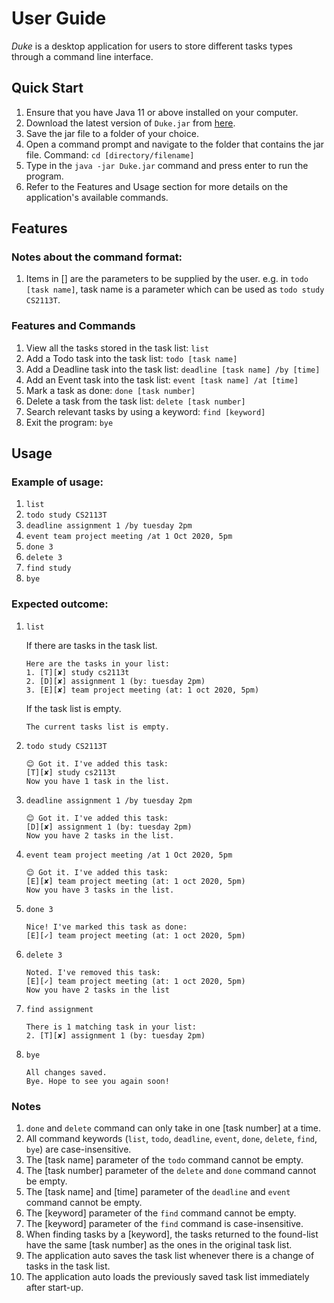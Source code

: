 # User Guide
_Duke_ is a desktop application for users to store different tasks types through a command line interface.

## Quick Start
1. Ensure that you have Java 11 or above installed on your computer.
1. Download the latest version of `Duke.jar` from [here](https://github.com/lhydl/ip/releases).
1. Save the jar file to a folder of your choice.
1. Open a command prompt and navigate to the folder that contains the jar file. Command: `cd [directory/filename]`
1. Type in the `java -jar Duke.jar` command and press enter to run the program.
1. Refer to the Features and Usage section for more details on the application's available commands.

## Features 
### Notes about the command format:
1. Items in [] are the parameters to be supplied by the user.
   e.g. in `todo [task name]`, task name is a parameter which can be used as `todo study CS2113T`.

### Features and Commands
1. View all the tasks stored in the task list: `list`
1. Add a Todo task into the task list: `todo [task name]` 
1. Add a Deadline task into the task list: `deadline [task name] /by [time]` 
1. Add an Event task into the task list: `event [task name] /at [time]` 
1. Mark a task as done: `done [task number]` 
1. Delete a task from the task list: `delete [task number]` 
1. Search relevant tasks by using a keyword: `find [keyword]` 
1. Exit the program: `bye`
    
## Usage

### Example of usage: 

1. `list`
1. `todo study CS2113T`
1. `deadline assignment 1 /by tuesday 2pm`
1. `event team project meeting /at 1 Oct 2020, 5pm`
1. `done 3`
1. `delete 3`
1. `find study`
1. `bye`

### Expected outcome:

1. `list`

    If there are tasks in the task list.
    
    ```
    Here are the tasks in your list:
    1. [T][✘] study cs2113t
    2. [D][✘] assignment 1 (by: tuesday 2pm)
    3. [E][✘] team project meeting (at: 1 oct 2020, 5pm)
    ```

    If the task list is empty.
    
    ```
    The current tasks list is empty.
    ```
   
1. `todo study CS2113T`

    ```
    😊 Got it. I've added this task:
    [T][✘] study cs2113t
    Now you have 1 task in the list.
    ```
   
1. `deadline assignment 1 /by tuesday 2pm`

    ```
    😊 Got it. I've added this task:
    [D][✘] assignment 1 (by: tuesday 2pm)
    Now you have 2 tasks in the list.
    ```
   
1. `event team project meeting /at 1 Oct 2020, 5pm`

    ```
    😊 Got it. I've added this task:
    [E][✘] team project meeting (at: 1 oct 2020, 5pm)
    Now you have 3 tasks in the list.
    ```
   
1. `done 3`

    ```
    Nice! I've marked this task as done:
    [E][✓] team project meeting (at: 1 oct 2020, 5pm)
    ```
   
1. `delete 3`

    ```
    Noted. I've removed this task:
    [E][✓] team project meeting (at: 1 oct 2020, 5pm)
    Now you have 2 tasks in the list
    ```
   
1. `find assignment`

    ```
    There is 1 matching task in your list:
    2. [T][✘] assignment 1 (by: tuesday 2pm)
    ```
   
1. `bye`

    ```
    All changes saved.
    Bye. Hope to see you again soon!
    ```
   
### Notes

1. `done` and `delete` command can only take in one [task number] at a time.
1. All command keywords (`list`, `todo`, `deadline`, `event`, `done`, `delete`, `find`, `bye`) are case-insensitive.
1. The [task name] parameter of the `todo` command cannot be empty.
1. The [task number] parameter of the `delete` and `done` command cannot be empty.
1. The [task name] and [time] parameter of the `deadline` and `event` command cannot be empty.
1. The [keyword] parameter of the `find` command cannot be empty.
1. The [keyword] parameter of the `find` command is case-insensitive.
1. When finding tasks by a [keyword], the tasks returned to the found-list have the same [task number] as the ones in the original task list.
1. The application auto saves the task list whenever there is a change of tasks in the task list.
1. The application auto loads the previously saved task list immediately after start-up.